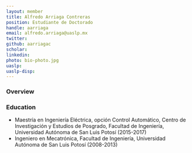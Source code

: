 ```yaml
---
layout: member
title: Alfredo Arriaga Contreras
position: Estudiante de Doctorado
handle: aarriaga
email: alfredo.arriaga@uaslp.mx
twitter:
github: aarriagac
scholar:
linkedin:
photo: bio-photo.jpg
uaslp:
uaslp-disp:
---
```


### Overview


### Education
- Maestría en Ingeniería Eléctrica, opción Control Automático, Centro de Investigación y Estudios de Posgrado, Facultad de Ingeniería, Universidad Autónoma de San Luis Potosí (2015-2017)
- Ingeniero en Mecatrónica, Facultad de Ingeniería, Universidad Autónoma de San Luis Potosí (2008-2013)
